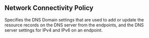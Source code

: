 ## Network Connectivity Policy
Specifies the DNS Domain settings that are used to add or update the resource records on the DNS server from the endpoints, and the DNS server settings for IPv4 and IPv6 on an endpoint.
